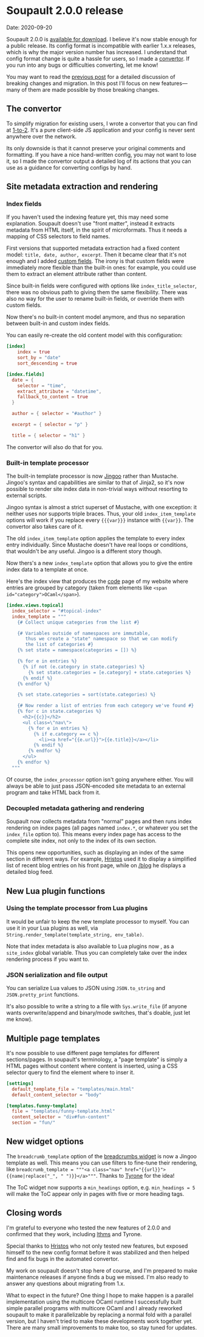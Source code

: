 <h1 id="post-title">Soupault 2.0.0 release</h1>

<p>Date: <time id="post-date">2020-09-20</time> </p>

<p id="post-excerpt">
Soupault 2.0.0 is <a href="https://files.baturin.org/software/soupault/2.0.0">available for download</a>.
I believe it's now stable enough for a public release. Its config format is incompatible with earlier 1.x.x releases,
which is why the major version number has increased. I understand that config format change is quite a hassle for users,
so I made a <a href="/1-to-2/">convertor</a>. If you run into any bugs or difficulties converting, let me know!
</p>

You may want to read the [previous post](/blog/soupault-2.0.0-beta1-release/) for a detailed discussion of breaking changes and migration.
In this post I'll focus on new features—many of them are made possible by those breaking changes.

## The convertor

To simplify migration for existing users, I wrote a convertor that you can find at [1-to-2](/1-to-2/).
It's a pure client-side JS application and your config is never sent anywhere over the network.

Its only downside is that it cannot preserve your original comments and formatting. If you have a nice hand-written config,
you may not want to lose it, so I made the convertor output a detailed log of its actions that you can use as a guidance
for converting configs by hand.

## Site metadata extraction and rendering

### Index fields

If you haven't used the indexing feature yet, this may need some explanation. Soupault doesn't use "front matter",
instead it extracts metadata from HTML itself, in the spirit of microformats. Thus it needs a mapping of CSS selectors
to field names.

First versions that supported metadata extraction had a fixed content model: `title, date, author, excerpt`.
Then it became clear that it's not enough and I added [custom fields](/reference-manual-v1/#custom-index-fields).
The irony is that custom fields were immediately more flexible than the built-in ones: for example, you could use
them to extract an element attribute rather than content.

Since built-in fields were configured with options like `index_title_selector`, there was no obvious path to
giving them the same flexibility. There was also no way for the user to rename built-in fields, or override them
with custom fields.

Now there's no built-in content model anymore, and thus no separation between built-in and custom index fields.

You can easily re-create the old content model with this configuration:

```toml
[index]
    index = true
    sort_by = "date"
    sort_descending = true

[index.fields]
  date = {
    selector = "time",
    extract_attribute = "datetime",
    fallback_to_content = true
  }

  author = { selector = "#author" }

  excerpt = { selector = "p" }

  title = { selector = "h1" }
```

The convertor will also do that for you.

### Built-in template processor

The built-in template processor is now [Jingoo](https://github.com/tategakibunko/jingoo) rather than Mustache.
Jingoo's syntax and capabilities are similar to that of Jinja2, so it's now possible to render site index
data in non-trivial ways without resorting to external scripts.

Jingoo syntax is almost a strict superset of Mustache, with one exception: it neither uses nor supports triple braces.
Thus, your old `index_item_template` options will work if you replace every `{{{var}}}` instance with `{{var}}`.
The convertor also takes care of it.

The old `index_item_template` option applies the template to every index entry individually. Since Mustache doesn't
have real loops or conditions, that wouldn't be any useful. Jingoo is a different story though.

Now thers's a new `index_template` option that allows you to give the entire index data to a template at once.

Here's the index view that produces the [code](https://baturin.org/code/) page of my website where entries are grouped by category
(taken from elements like `<span id="category">OCaml</span>`).

```toml
[index.views.topical]
  index_selector = "#topical-index"
  index_template = """
    {# Collect unique categories from the list #}

    {# Variables outside of namespaces are immutable,
       thus we create a "state" namespace so that we can modify
       the list of categories #}
    {% set state = namespace(categories = []) %}

    {% for e in entries %}
      {% if not (e.category in state.categories) %}
        {% set state.categories = [e.category] + state.categories %}
      {% endif %}
    {% endfor %}

    {% set state.categories = sort(state.categories) %}

    {# Now render a list of entries from each category we've found #}
    {% for c in state.categories %}
      <h2>{{c}}</h2>
      <ul class=\"nav\">
        {% for e in entries %}
          {% if e.category == c %}
            <li><a href="{{e.url}}">{{e.title}}</a></li>
          {% endif %}
        {% endfor %}
      </ul>
    {% endfor %}
  """
```

Of course, the `index_processor` option isn't going anywhere either. You will always be able to just pass JSON-encoded
site metadata to an external program and take HTML back from it.

### Decoupled metadata gathering and rendering

Soupault now collects metadata from "normal" pages and then runs index rendering on index pages (all pages named `index.*`, or whatever you set the `index_file` option to).
This means every index page has access to the complete site index, not only to the index of its own section.

This opens new opportunities, such as displaying an index of the same section in different ways.
For example, [Hristos](https://hristos.lol/) used it to display a simplified list of recent blog entries on his front page, while on [/blog](https://hristos.lol/blog/) he displays a detailed blog feed.

## New Lua plugin functions

### Using the template processor from Lua plugins

It would be unfair to keep the new template processor to myself. 
You can use it in your Lua plugins as well, via `String.render_template(template_string, env_table)`.
 
Note that index metadata is also available to Lua plugins now , as a `site_index` global variable. Thus you can completely
take over the index rendering process if you want to. 

### JSON serialization and file output

You can serialize Lua values to JSON using `JSON.to_string` and `JSON.pretty_print` functions.

It's also possible to write a string to a file with `Sys.write_file` (if anyone wants overwrite/append and binary/mode switches, that's doable, just let me know).

## Multiple page templates

It's now possible to use different page templates for different sections/pages. In soupault's terminology, a "page template" is simply a HTML pages without content
where content is inserted, using a CSS selector query to find the element where to inser it.

```toml
[settings]
  default_template_file = "templates/main.html"
  default_content_selector = "body"

[templates.funny-template]
  file = "templates/funny-template.html"
  content_selector = "div#fun-content"
  section = "fun/"
```

## New widget options

The `breadcrumb_template` option of the [breadcrumbs widget](/reference-manual/#breadcrumbs-widget) is now a Jingoo template as well.
This means you can use filters to fine-tune their rendering, like `breadcrumb_template = """<a class="nav" href="{{url}}">{{name|replace("_", " ")}}</a>"""`.
Thanks to [Tyrone](https://tyrone.zone/) for the idea!

The ToC widget now supports a `min_headings` option, e.g. `min_headings = 5` will make the ToC appear only in pages with five or more heading tags.

## Closing words

I'm grateful to everyone who tested the new features of 2.0.0 and confirmed that they work,
including [lthms](https://soap.coffee/~lthms/) and Tyrone.

Special thanks to [Hristos](hristos.lol/) who not only tested new features, but exposed himself
to the new config format before it was stabilized and then helped find and fix bugs in the automated convertor.

My work on soupault doesn't stop here of course, and I'm prepared to make maintenance releases
if anyone finds a bug we missed. I'm also ready to answer any questions about migrating from 1.x.

What to expect in the future? One thing I hope to make happen is a parallel implementation using the multicore OCaml runtime
I successfully built simple parallel programs with multicore OCaml and I already reworked soupault to make it parallelizable
by replacing a normal fold with a parallel version, but I haven't tried to make these developments work together yet.
There are many small improvements to make too, so stay tuned for updates.

